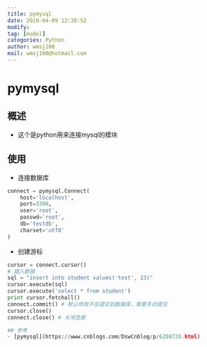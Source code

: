 ```yaml
---
title: pymysql
date: 2019-04-09 12:38:52	
modify: 
tag: [model]
categories: Python 
author: wmsj100
mail: wmsj100@hotmail.com
---
```


# pymysql

## 概述
- 这个是python用来连接mysql的模块

## 使用
- 连接数据库

```python
connect = pymysql.Connect(
    host='localhost',
    port=3306,
    user='root',
    passwd='root',
    db='testdb',
    charset='utf8'
)
```

- 创建游标
```python
cursor = connect.cursor()
# 插入数据
sql = "insert into student values('test', 23)"
cursor.execute(sql)
cursor.execute('select * from student')
print cursor.fetchall()
connect.commit() # 默认修改不会提交到数据库，需要手动提交
cursor.close()
connect.close() # 关闭连接

## 参考
- [pymysql](https://www.cnblogs.com/DswCnblog/p/6208726.html)
